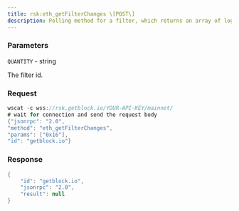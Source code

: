 ```yaml
---
title: rsk:eth_getFilterChanges \[POST\]
description: Polling method for a filter, which returns an array of logs whichoccurred since last poll.
---
```


### Parameters


`QUANTITY` - string

The filter id.

### Request

``` java
wscat -c wss://rsk.getblock.io/YOUR-API-KEY/mainnet/ 
# wait for connection and send the request body 
{"jsonrpc": "2.0",
"method": "eth_getFilterChanges",
"params": ["0x16"],
"id": "getblock.io"}
```

###  Response

``` java
{
    "id": "getblock.io",
    "jsonrpc": "2.0",
    "result": null
}
```

